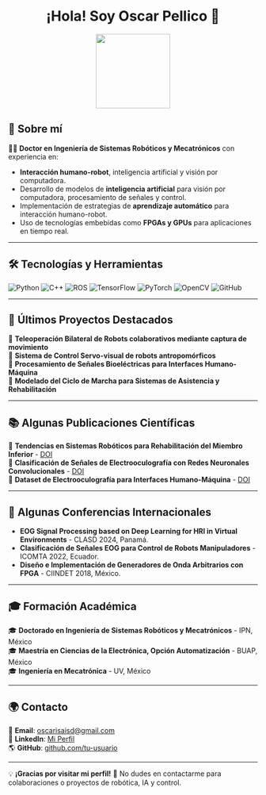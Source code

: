 <h1 align="center">¡Hola! Soy Oscar Pellico 👋</h1>

<p align="center">
  <img src="https://your-image-url.com/avatar.png" width="150px">
</p>

## 🚀 Sobre mí

👨‍🔬 **Doctor en Ingeniería de Sistemas Robóticos y Mecatrónicos** con experiencia en:
- **Interacción humano-robot**, inteligencia artificial y visión por computadora.
- Desarrollo de modelos de **inteligencia artificial** para visión por computadora, procesamiento de señales y control.
- Implementación de estrategias de **aprendizaje automático** para interacción humano-robot.
- Uso de tecnologías embebidas como **FPGAs y GPUs** para aplicaciones en tiempo real.

---

## 🛠️ Tecnologías y Herramientas
![Python](https://img.shields.io/badge/Python-3776AB?style=for-the-badge&logo=python&logoColor=white)
![C++](https://img.shields.io/badge/C++-00599C?style=for-the-badge&logo=cplusplus&logoColor=white)
![ROS](https://img.shields.io/badge/ROS-22314E?style=for-the-badge&logo=ros&logoColor=white)
![TensorFlow](https://img.shields.io/badge/TensorFlow-FF6F00?style=for-the-badge&logo=tensorflow&logoColor=white)
![PyTorch](https://img.shields.io/badge/PyTorch-EE4C2C?style=for-the-badge&logo=pytorch&logoColor=white)
![OpenCV](https://img.shields.io/badge/OpenCV-5C3EE8?style=for-the-badge&logo=opencv&logoColor=white)
![GitHub](https://img.shields.io/badge/GitHub-181717?style=for-the-badge&logo=github&logoColor=white)

---

## 📌 Últimos Proyectos Destacados

🔹 **Teleoperación Bilateral de Robots colaborativos mediante captura de movimiento**  
🔹 **Sistema de Control Servo-visual de robots antropomórficos**  
🔹 **Procesamiento de Señales Bioeléctricas para Interfaces Humano-Máquina**  
🔹 **Modelado del Ciclo de Marcha para Sistemas de Asistencia y Rehabilitación**  

---

## 📚 Algunas Publicaciones Científicas
📄 **Tendencias en Sistemas Robóticos para Rehabilitación del Miembro Inferior** - [DOI](https://doi.org/10.1080/02564602.2023.2185691)  
📄 **Clasificación de Señales de Electrooculografía con Redes Neuronales Convolucionales** - [DOI](https://doi.org/10.1007/978-981-19-6347-6_2)  
📄 **Dataset de Electrooculografía para Interfaces Humano-Máquina** - [DOI](https://dx.doi.org/10.21227/ttw6-ar70)  

---

## 🎤 Algunas Conferencias Internacionales
- **EOG Signal Processing based on Deep Learning for HRI in Virtual Environments** - CLASD 2024, Panamá.  
- **Clasificación de Señales EOG para Control de Robots Manipuladores** - ICOMTA 2022, Ecuador.  
- **Diseño e Implementación de Generadores de Onda Arbitrarios con FPGA** - CIINDET 2018, México.  

---

## 🎓 Formación Académica
🎓 **Doctorado en Ingeniería de Sistemas Robóticos y Mecatrónicos** - IPN, México  
🎓 **Maestría en Ciencias de la Electrónica, Opción Automatización** - BUAP, México  
🎓 **Ingeniería en Mecatrónica** - UV, México  

---

## 🌍 Contacto
📩 **Email**: oscarisaisd@gmail.com  
🔗 **LinkedIn**: [Mi Perfil](https://www.linkedin.com/in/oscar-isaid-pellico-s%C3%A1nchez-a692aa229/)  
🌎 **GitHub**: [github.com/tu-usuario](https://github.com/SolKacil)  

---

💡 **¡Gracias por visitar mi perfil!** 🚀 No dudes en contactarme para colaboraciones o proyectos de robótica, IA y control.
